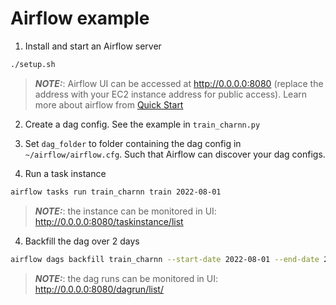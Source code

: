 # Airflow example
1. Install and start an Airflow server
```bash
./setup.sh
```
> **_NOTE:_**: Airflow UI can be accessed at http://0.0.0.0:8080 (replace the address with your EC2 instance address for public access). Learn more about airflow from [Quick Start](https://airflow.apache.org/docs/apache-airflow/stable/start/local.html)

2. Create a dag config. See the example in `train_charnn.py`

3. Set `dag_folder` to folder containing the dag config in `~/airflow/airflow.cfg`. Such that Airflow can discover your dag configs.

3. Run a task instance
```bash
airflow tasks run train_charnn train 2022-08-01
```
> **_NOTE:_**: the instance can be monitored in UI: http://0.0.0.0:8080/taskinstance/list

4. Backfill the dag over 2 days
```bash
airflow dags backfill train_charnn --start-date 2022-08-01 --end-date 2022-08-02
```
> **_NOTE:_**: the dag runs can be monitored in UI: http://0.0.0.0:8080/dagrun/list/

